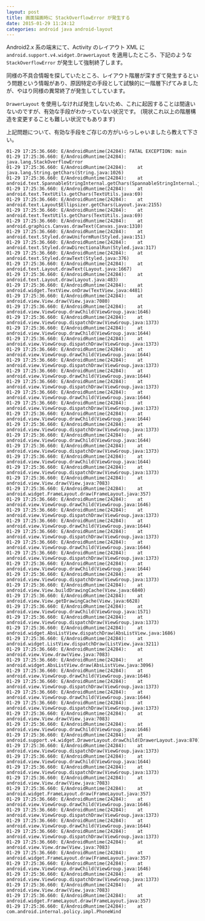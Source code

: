```yaml
---
layout: post
title: 画面描画時に StackOverflowError が発生する
date: 2015-01-29 11:24:12
categories: android java android-layout
---
```

<!-- {% raw %} -->
<p>Android2.x 系の端末にて、Activity のレイアウト XML に<code>android.support.v4.widget.DrawerLayout</code> を適用したところ、下記のような <code>StackOverflowError</code> が発生して強制終了します。</p>

<p>同様の不具合情報を探していたところ、レイアウト階層が深すぎて発生するという問題という情報があり、原因特定の手段として試験的に一階層下げてみましたが、やはり同様の異常終了が発生してしています。</p>

<p><code>DrawerLayout</code> を使用しなければ発生しないため、これに起因することは間違いないのですが、有効な手段がわかっていない状況です。 (現状これ以上の階層構造を変更することも難しい状況でもあります)</p>

<p>上記問題について、有効な手段をご存じの方がいらっしゃいましたら教えて下さい。</p>

<pre><code>01-29 17:25:36.660: E/AndroidRuntime(24284): FATAL EXCEPTION: main
01-29 17:25:36.660: E/AndroidRuntime(24284): java.lang.StackOverflowError
01-29 17:25:36.660: E/AndroidRuntime(24284):    at java.lang.String.getChars(String.java:1026)
01-29 17:25:36.660: E/AndroidRuntime(24284):    at android.text.SpannableStringInternal.getChars(SpannableStringInternal.java:70)
01-29 17:25:36.660: E/AndroidRuntime(24284):    at android.text.TextUtils.getChars(TextUtils.java:69)
01-29 17:25:36.660: E/AndroidRuntime(24284):    at android.text.Layout$Ellipsizer.getChars(Layout.java:2155)
01-29 17:25:36.660: E/AndroidRuntime(24284):    at android.text.TextUtils.getChars(TextUtils.java:69)
01-29 17:25:36.660: E/AndroidRuntime(24284):    at android.graphics.Canvas.drawText(Canvas.java:1310)
01-29 17:25:36.660: E/AndroidRuntime(24284):    at android.text.Styled.drawUniformRun(Styled.java:151)
01-29 17:25:36.660: E/AndroidRuntime(24284):    at android.text.Styled.drawDirectionalRun(Styled.java:317)
01-29 17:25:36.660: E/AndroidRuntime(24284):    at android.text.Styled.drawText(Styled.java:376)
01-29 17:25:36.660: E/AndroidRuntime(24284):    at android.text.Layout.drawText(Layout.java:1667)
01-29 17:25:36.660: E/AndroidRuntime(24284):    at android.text.Layout.draw(Layout.java:483)
01-29 17:25:36.660: E/AndroidRuntime(24284):    at android.widget.TextView.onDraw(TextView.java:4481)
01-29 17:25:36.660: E/AndroidRuntime(24284):    at android.view.View.draw(View.java:7080)
01-29 17:25:36.660: E/AndroidRuntime(24284):    at android.view.ViewGroup.drawChild(ViewGroup.java:1646)
01-29 17:25:36.660: E/AndroidRuntime(24284):    at android.view.ViewGroup.dispatchDraw(ViewGroup.java:1373)
01-29 17:25:36.660: E/AndroidRuntime(24284):    at android.view.ViewGroup.drawChild(ViewGroup.java:1644)
01-29 17:25:36.660: E/AndroidRuntime(24284):    at android.view.ViewGroup.dispatchDraw(ViewGroup.java:1373)
01-29 17:25:36.660: E/AndroidRuntime(24284):    at android.view.ViewGroup.drawChild(ViewGroup.java:1644)
01-29 17:25:36.660: E/AndroidRuntime(24284):    at android.view.ViewGroup.dispatchDraw(ViewGroup.java:1373)
01-29 17:25:36.660: E/AndroidRuntime(24284):    at android.view.ViewGroup.drawChild(ViewGroup.java:1644)
01-29 17:25:36.660: E/AndroidRuntime(24284):    at android.view.ViewGroup.dispatchDraw(ViewGroup.java:1373)
01-29 17:25:36.660: E/AndroidRuntime(24284):    at android.view.ViewGroup.drawChild(ViewGroup.java:1644)
01-29 17:25:36.660: E/AndroidRuntime(24284):    at android.view.ViewGroup.dispatchDraw(ViewGroup.java:1373)
01-29 17:25:36.660: E/AndroidRuntime(24284):    at android.view.ViewGroup.drawChild(ViewGroup.java:1644)
01-29 17:25:36.660: E/AndroidRuntime(24284):    at android.view.ViewGroup.dispatchDraw(ViewGroup.java:1373)
01-29 17:25:36.660: E/AndroidRuntime(24284):    at android.view.ViewGroup.drawChild(ViewGroup.java:1644)
01-29 17:25:36.660: E/AndroidRuntime(24284):    at android.view.ViewGroup.dispatchDraw(ViewGroup.java:1373)
01-29 17:25:36.660: E/AndroidRuntime(24284):    at android.view.ViewGroup.drawChild(ViewGroup.java:1644)
01-29 17:25:36.660: E/AndroidRuntime(24284):    at android.view.ViewGroup.dispatchDraw(ViewGroup.java:1373)
01-29 17:25:36.660: E/AndroidRuntime(24284):    at android.view.View.draw(View.java:7083)
01-29 17:25:36.660: E/AndroidRuntime(24284):    at android.widget.FrameLayout.draw(FrameLayout.java:357)
01-29 17:25:36.660: E/AndroidRuntime(24284):    at android.view.ViewGroup.drawChild(ViewGroup.java:1646)
01-29 17:25:36.660: E/AndroidRuntime(24284):    at android.view.ViewGroup.dispatchDraw(ViewGroup.java:1373)
01-29 17:25:36.660: E/AndroidRuntime(24284):    at android.view.ViewGroup.drawChild(ViewGroup.java:1644)
01-29 17:25:36.660: E/AndroidRuntime(24284):    at android.view.ViewGroup.dispatchDraw(ViewGroup.java:1373)
01-29 17:25:36.660: E/AndroidRuntime(24284):    at android.view.ViewGroup.drawChild(ViewGroup.java:1644)
01-29 17:25:36.660: E/AndroidRuntime(24284):    at android.view.ViewGroup.dispatchDraw(ViewGroup.java:1373)
01-29 17:25:36.660: E/AndroidRuntime(24284):    at android.view.ViewGroup.drawChild(ViewGroup.java:1644)
01-29 17:25:36.660: E/AndroidRuntime(24284):    at android.view.ViewGroup.dispatchDraw(ViewGroup.java:1373)
01-29 17:25:36.660: E/AndroidRuntime(24284):    at android.view.View.buildDrawingCache(View.java:6840)
01-29 17:25:36.660: E/AndroidRuntime(24284):    at android.view.View.getDrawingCache(View.java:6628)
01-29 17:25:36.660: E/AndroidRuntime(24284):    at android.view.ViewGroup.drawChild(ViewGroup.java:1571)
01-29 17:25:36.660: E/AndroidRuntime(24284):    at android.view.ViewGroup.dispatchDraw(ViewGroup.java:1373)
01-29 17:25:36.660: E/AndroidRuntime(24284):    at android.widget.AbsListView.dispatchDraw(AbsListView.java:1686)
01-29 17:25:36.660: E/AndroidRuntime(24284):    at android.widget.ListView.dispatchDraw(ListView.java:3211)
01-29 17:25:36.660: E/AndroidRuntime(24284):    at android.view.View.draw(View.java:7083)
01-29 17:25:36.660: E/AndroidRuntime(24284):    at android.widget.AbsListView.draw(AbsListView.java:3096)
01-29 17:25:36.660: E/AndroidRuntime(24284):    at android.view.ViewGroup.drawChild(ViewGroup.java:1646)
01-29 17:25:36.660: E/AndroidRuntime(24284):    at android.view.ViewGroup.dispatchDraw(ViewGroup.java:1373)
01-29 17:25:36.660: E/AndroidRuntime(24284):    at android.view.ViewGroup.drawChild(ViewGroup.java:1644)
01-29 17:25:36.660: E/AndroidRuntime(24284):    at android.view.ViewGroup.dispatchDraw(ViewGroup.java:1373)
01-29 17:25:36.660: E/AndroidRuntime(24284):    at android.view.View.draw(View.java:7083)
01-29 17:25:36.660: E/AndroidRuntime(24284):    at android.view.ViewGroup.drawChild(ViewGroup.java:1646)
01-29 17:25:36.660: E/AndroidRuntime(24284):    at android.support.v4.widget.DrawerLayout.drawChild(DrawerLayout.java:870)
01-29 17:25:36.660: E/AndroidRuntime(24284):    at android.view.ViewGroup.dispatchDraw(ViewGroup.java:1373)
01-29 17:25:36.660: E/AndroidRuntime(24284):    at android.view.ViewGroup.drawChild(ViewGroup.java:1644)
01-29 17:25:36.660: E/AndroidRuntime(24284):    at android.view.ViewGroup.dispatchDraw(ViewGroup.java:1373)
01-29 17:25:36.660: E/AndroidRuntime(24284):    at android.view.View.draw(View.java:7083)
01-29 17:25:36.660: E/AndroidRuntime(24284):    at android.widget.FrameLayout.draw(FrameLayout.java:357)
01-29 17:25:36.660: E/AndroidRuntime(24284):    at android.view.ViewGroup.drawChild(ViewGroup.java:1646)
01-29 17:25:36.660: E/AndroidRuntime(24284):    at android.view.ViewGroup.dispatchDraw(ViewGroup.java:1373)
01-29 17:25:36.660: E/AndroidRuntime(24284):    at android.view.ViewGroup.drawChild(ViewGroup.java:1644)
01-29 17:25:36.660: E/AndroidRuntime(24284):    at android.view.ViewGroup.dispatchDraw(ViewGroup.java:1373)
01-29 17:25:36.660: E/AndroidRuntime(24284):    at android.view.View.draw(View.java:7083)
01-29 17:25:36.660: E/AndroidRuntime(24284):    at android.widget.FrameLayout.draw(FrameLayout.java:357)
01-29 17:25:36.660: E/AndroidRuntime(24284):    at android.view.ViewGroup.drawChild(ViewGroup.java:1646)
01-29 17:25:36.660: E/AndroidRuntime(24284):    at android.view.ViewGroup.dispatchDraw(ViewGroup.java:1373)
01-29 17:25:36.660: E/AndroidRuntime(24284):    at android.view.View.draw(View.java:7083)
01-29 17:25:36.660: E/AndroidRuntime(24284):    at android.widget.FrameLayout.draw(FrameLayout.java:357)
01-29 17:25:36.660: E/AndroidRuntime(24284):    at com.android.internal.policy.impl.PhoneWind
</code></pre>
<!-- {% endraw %} -->
